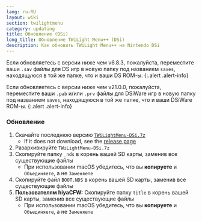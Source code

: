 ```yaml
---
lang: ru-RU
layout: wiki
section: twilightmenu
category: updating
title: Обновление (DSi)
long_title: Обновление TWiLight Menu++ (DSi)
description: Как обновить TWiLight Menu++ на Nintendo DSi
---
```


Если обновляетесь с версии ниже чем v6.8.3, пожалуйста, переместите ваши `.sav` файлы для DS игр в новую папку под названием `saves`, находящуюся в той же папке, что и ваши DS ROM-ы.
{:.alert .alert-info}

Если обновляетесь с версии ниже чем v21.0.0, пожалуйста, переместите ваши `.pab` и/или `.prv` файлы для DSiWare игр в новую папку под названием `saves`, находящуюся в той же папке, что и ваши DSiWare ROM-ы.
{:.alert .alert-info}

### Обновление
1. Скачайте последнюю версию [`TWiLightMenu-DSi.7z`](https://github.com/DS-Homebrew/TWiLightMenu/releases/latest/download/TWiLightMenu-DSi.7z)
    - If it does not download, see the [release page](https://github.com/DS-Homebrew/TWiLightMenu/releases/latest)
1. Разархивируйте `TWiLightMenu-DSi.7z`
1. Скопируйте папку `_nds` в корень вашей SD карты, заменив все существующие файлы
    - При использовании macOS убедитесь, что вы **копируете** и `Объединяете`, а не `Заменяете`
1. Скопируйте файл `BOOT.NDS` в корень вашей SD карты, заменив все существующие файлы
1. **Пользователям hiyaCFW:** Скопируйте папку `title` в корень вашей SD карты, заменив все существующие файлы
    - При использовании macOS убедитесь, что вы **копируете** и `Объединяете`, а не `Заменяете`
